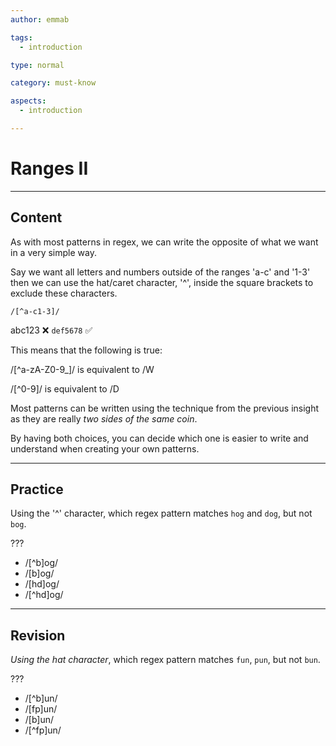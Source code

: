 ```yaml
---
author: emmab

tags:
  - introduction

type: normal

category: must-know

aspects:
  - introduction

---
```


# Ranges II

---
## Content

As with most patterns in regex, we can write the opposite of what we want in a very simple way.

Say we want all letters and numbers outside of the ranges 'a-c' and '1-3' then we can use the hat/caret character, '^', inside the square brackets to exclude these characters.

```
/[^a-c1-3]/
```

abc123 ❌
`def5678` ✅

This means that the following is true:

/[^a-zA-Z0-9_]/ is equivalent to /W

/[^0-9]/ is equivalent to /D

Most patterns can be written using the technique from the previous insight as they are really *two sides of the same coin*. 

By having both choices, you can decide which one is easier to write and understand when creating your own patterns.

---
## Practice

Using the '^' character, which regex pattern matches `hog` and `dog`, but not `bog`.

???

* /[^b]og/
* /[b]og/
* /[hd]og/
* /[^hd]og/

---
## Revision

*Using the hat character*, which regex pattern matches `fun`, `pun`, but not `bun`.

???

* /[^b]un/
* /[fp]un/
* /[b]un/
* /[^fp]un/
